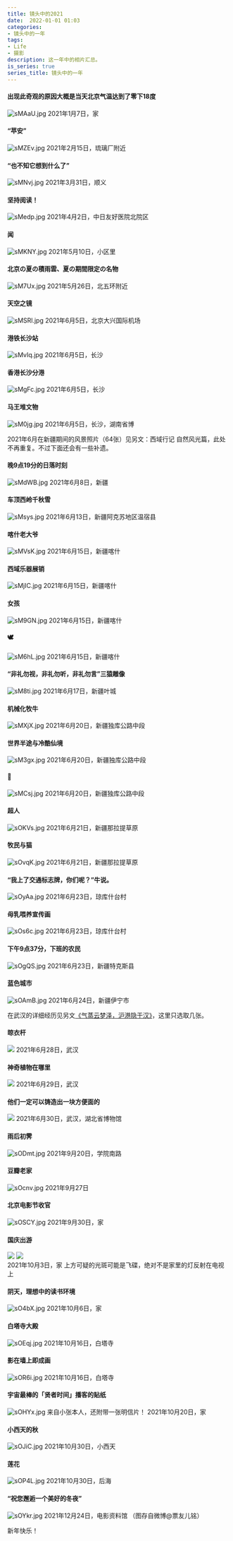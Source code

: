```yaml
---
title: 镜头中的2021
date:  2022-01-01 01:03
categories: 
- 镜头中的一年
tags:
- Life
- 摄影
description: 这一年中的相片汇总。
is_series: true
series_title: 镜头中的一年
---
```


#### 出现此奇观的原因大概是当天北京气温达到了零下18度
![sMAaU.jpg](https://i.imgtg.com/2023/02/19/sMAaU.jpg)
2021年1月7日，家

#### “苹安”
![sMZEv.jpg](https://i.imgtg.com/2023/02/19/sMZEv.jpg)
2021年2月15日，琉璃厂附近

#### “也不知它想到什么了”
![sMNvj.jpg](https://i.imgtg.com/2023/02/19/sMNvj.jpg)
2021年3月31日，顺义

#### 坚持阅读！
![sMedp.jpg](https://i.imgtg.com/2023/02/19/sMedp.jpg)
2021年4月2日，中日友好医院北院区

#### 闻
![sMKNY.jpg](https://i.imgtg.com/2023/02/19/sMKNY.jpg)
2021年5月10日，小区里

#### 北京の夏の積雨雲、夏の期間限定の名物
![sM7Ux.jpg](https://i.imgtg.com/2023/02/19/sM7Ux.jpg)
2021年5月26日，北五环附近

#### 天空之镜
![sMSRl.jpg](https://i.imgtg.com/2023/02/19/sMSRl.jpg)
2021年6月5日，北京大兴国际机场

#### 港铁长沙站
![sMvIq.jpg](https://i.imgtg.com/2023/02/19/sMvIq.jpg)
2021年6月5日，长沙

#### 香港长沙分港
![sMgFc.jpg](https://i.imgtg.com/2023/02/19/sMgFc.jpg)
2021年6月5日，长沙

#### 马王堆文物
![sM0jg.jpg](https://i.imgtg.com/2023/02/19/sM0jg.jpg)
2021年6月5日，长沙，湖南省博

2021年6月在新疆期间的风景照片（64张）见另文：西域行记 自然风光篇，此处不再重复。不过下面还会有一些补遗。

#### 晚9点19分的日落时刻
![sMdWB.jpg](https://i.imgtg.com/2023/02/19/sMdWB.jpg)
2021年6月8日，新疆

#### 车顶西岭千秋雪
![sMsys.jpg](https://i.imgtg.com/2023/02/19/sMsys.jpg)
2021年6月13日，新疆阿克苏地区温宿县

#### 喀什老大爷
![sMVsK.jpg](https://i.imgtg.com/2023/02/19/sMVsK.jpg)
2021年6月15日，新疆喀什

#### 西域乐器展销
![sMjIC.jpg](https://i.imgtg.com/2023/02/19/sMjIC.jpg)
2021年6月15日，新疆喀什

#### 女孩
![sM9GN.jpg](https://i.imgtg.com/2023/02/19/sM9GN.jpg)
2021年6月15日，新疆喀什

#### 🕊
![sM6hL.jpg](https://i.imgtg.com/2023/02/19/sM6hL.jpg)
2021年6月15日，新疆喀什

#### “非礼勿视，非礼勿听，非礼勿言”三猿雕像
![sM8ti.jpg](https://i.imgtg.com/2023/02/19/sM8ti.jpg)
2021年6月17日，新疆叶城

#### 机械化牧牛
![sMXjX.jpg](https://i.imgtg.com/2023/02/19/sMXjX.jpg)
2021年6月20日，新疆独库公路中段

#### 世界半途与冷酷仙境
![sM3gx.jpg](https://i.imgtg.com/2023/02/19/sM3gx.jpg)
2021年6月20日，新疆独库公路中段

#### 🐂
![sMCsj.jpg](https://i.imgtg.com/2023/02/19/sMCsj.jpg)
2021年6月20日，新疆独库公路中段

#### 超人
![sOKVs.jpg](https://i.imgtg.com/2023/02/19/sOKVs.jpg)
2021年6月21日，新疆那拉提草原

#### 牧民与猫
![sOvqK.jpg](https://i.imgtg.com/2023/02/19/sOvqK.jpg)
2021年6月21日，新疆那拉提草原

#### “我上了交通标志牌，你们呢？”牛说。
![sOyAa.jpg](https://i.imgtg.com/2023/02/19/sOyAa.jpg)
2021年6月23日，琼库什台村

#### 母乳喂养宣传画
![sOs6c.jpg](https://i.imgtg.com/2023/02/19/sOs6c.jpg)
2021年6月23日，琼库什台村

#### 下午9点37分，下班的农民
![sOgQS.jpg](https://i.imgtg.com/2023/02/19/sOgQS.jpg)
2021年6月23日，新疆特克斯县

#### 蓝色城市
![sOAmB.jpg](https://i.imgtg.com/2023/02/19/sOAmB.jpg)
2021年6月24日，新疆伊宁市

在武汉的详细经历见另文[《气蒸云梦泽，沪港隐于汉》](/blog/2021/07/26/observation-of-wuhan/)，这里只选取几张。

#### 晾衣杆
<img src="https://i.imgtg.com/2023/02/16/dZmo1.jpg">
2021年6月28日，武汉

#### 神奇植物在哪里
<img src="https://i.imgtg.com/2023/02/16/dvnYg.jpg">
2021年6月29日，武汉

#### 他们一定可以铸造出一块方便面的
<img src="https://i.imgtg.com/2023/02/16/dv0fr.jpg">
2021年6月30日，武汉，湖北省博物馆

#### 雨后初霁
![sODmt.jpg](https://i.imgtg.com/2023/02/19/sODmt.jpg)
2021年9月20日，学院南路

#### 豆瓣老家
![sOcnv.jpg](https://i.imgtg.com/2023/02/19/sOcnv.jpg)
2021年9月27日

#### 北京电影节收官
![sOSCY.jpg](https://i.imgtg.com/2023/02/19/sOSCY.jpg)
2021年9月30日，家

#### 国庆出游
<div class="image-slider">
	<img src="https://i.imgtg.com/2023/02/19/sOQSU.jpg">
	<img src="https://i.imgtg.com/2023/02/19/sOGAp.jpg">
</div>
2021年10月3日，家
上方可疑的光斑可能是飞碟，绝对不是家里的灯反射在电视上

#### 阴天，理想中的读书环境
![sO4bX.jpg](https://i.imgtg.com/2023/02/19/sO4bX.jpg)
2021年10月6日，家

#### 白塔寺大殿
![sOEqj.jpg](https://i.imgtg.com/2023/02/19/sOEqj.jpg)
2021年10月16日，白塔寺

#### 影在墙上即成画
![sOR6i.jpg](https://i.imgtg.com/2023/02/19/sOR6i.jpg)
2021年10月16日，白塔寺

#### 宇宙最棒的「贤者时间」播客的贴纸
![sOHYx.jpg](https://i.imgtg.com/2023/02/19/sOHYx.jpg)
来自小张本人，还附带一张明信片！
2021年10月20日，家

#### 小西天的秋
![sOJiC.jpg](https://i.imgtg.com/2023/02/19/sOJiC.jpg)
2021年10月30日，小西天

#### 莲花
![sOP4L.jpg](https://i.imgtg.com/2023/02/19/sOP4L.jpg)
2021年10月30日，后海

#### “祝您邂逅一个美好的冬夜”
![sOYkr.jpg](https://i.imgtg.com/2023/02/19/sOYkr.jpg)
2021年12月24日，电影资料馆
（图存自微博@票友儿铭）

新年快乐！